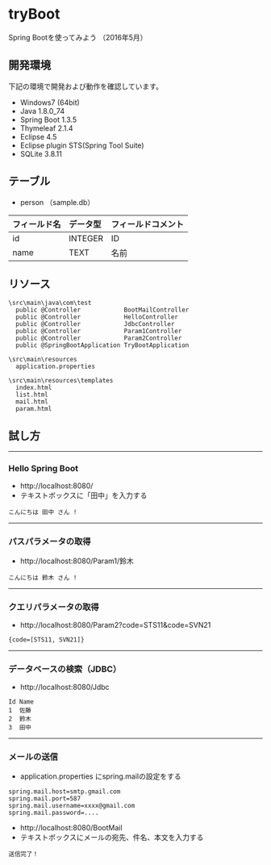 # tryBoot
Spring Bootを使ってみよう （2016年5月）

## 開発環境
下記の環境で開発および動作を確認しています。

* Windows7 (64bit)
* Java 1.8.0_74
* Spring Boot 1.3.5
* Thymeleaf 2.1.4
* Eclipse 4.5
* Eclipse plugin STS(Spring Tool Suite)
* SQLite 3.8.11

## テーブル
* person （sample.db）

|フィールド名      |データ型   |フィールドコメント     |
|:-----------------|:----------|:----------------------|
|id                |INTEGER    |ID                     |
|name              |TEXT       |名前                   |


## リソース
```
\src\main\java\com\test
  public @Controller            BootMailController
  public @Controller            HelloController
  public @Controller            JdbcController
  public @Controller            Param1Controller
  public @Controller            Param2Controller
  public @SpringBootApplication TryBootApplication

\src\main\resources
  application.properties

\src\main\resources\templates
  index.html
  list.html
  mail.html
  param.html
```


## 試し方

---
### Hello Spring Boot

* http://localhost:8080/
* テキストボックスに「田中」を入力する

```
こんにちは 田中 さん !
```

---
### パスパラメータの取得

* http://localhost:8080/Param1/鈴木

```
こんにちは 鈴木 さん !
```

---
### クエリパラメータの取得

* http://localhost:8080/Param2?code=STS11&code=SVN21

```
{code=[STS11, SVN21]}
```

---
### データベースの検索（JDBC）

* http://localhost:8080/Jdbc

```
Id Name
1  佐藤 
2  鈴木 
3  田中 
```

---
### メールの送信

* application.properties にspring.mailの設定をする
```
spring.mail.host=smtp.gmail.com
spring.mail.port=587
spring.mail.username=xxxx@gmail.com
spring.mail.password=....
```

* http://localhost:8080/BootMail
* テキストボックスにメールの宛先、件名、本文を入力する

```
送信完了！
```

